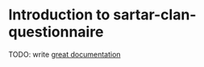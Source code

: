 # Introduction to sartar-clan-questionnaire

TODO: write [great documentation](http://jacobian.org/writing/what-to-write/)
